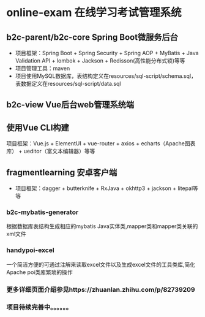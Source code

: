 # online-exam 在线学习考试管理系统
## b2c-parent/b2c-core Spring Boot微服务后台
* 项目框架：Spring Boot + Spring Security + Spring AOP + MyBatis + Java Validation API + lombok + Jackson + Redisson(高性能分布式锁)等等
* 项目管理工具：maven
* 项目使用MySQL数据库，表结构定义在resources/sql-script/schema.sql，表数据定义在resources/sql-script/data.sql
## b2c-view Vue后台web管理系统端
使用Vue CLI构建
--
项目框架：Vue.js + ElementUI + vue-router + axios + echarts（Apache图表库） + ueditor（富文本编辑器）等等
## fragmentlearning 安卓客户端
* 项目框架：dagger + butterknife + RxJava + okhttp3 + jackson + litepal等等
### b2c-mybatis-generator
根据数据库表结构生成相应的mybatis Java实体类,mapper类和mapper类关联的xml文件
### handypoi-excel
一个简洁方便的可通过注解来读取excel文件以及生成excel文件的工具类库,简化Apache poi类库繁琐的操作
### 更多详细页面介绍参见https://zhuanlan.zhihu.com/p/82739209
### 项目待续完善中。。。。。。